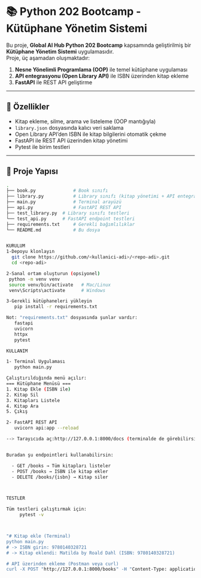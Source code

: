 # 📚 Python 202 Bootcamp - Kütüphane Yönetim Sistemi

Bu proje, **Global AI Hub Python 202 Bootcamp** kapsamında geliştirilmiş bir **Kütüphane Yönetim Sistemi** uygulamasıdır.  
Proje, üç aşamadan oluşmaktadır:

1. **Nesne Yönelimli Programlama (OOP)** ile temel kütüphane uygulaması  
2. **API entegrasyonu (Open Library API)** ile ISBN üzerinden kitap ekleme  
3. **FastAPI** ile REST API geliştirme  

---

## 🚀 Özellikler

- Kitap ekleme, silme, arama ve listeleme (OOP mantığıyla)
- `library.json` dosyasında kalıcı veri saklama
- Open Library API’den ISBN ile kitap bilgilerini otomatik çekme
- FastAPI ile REST API üzerinden kitap yönetimi
- Pytest ile birim testleri

---

## 📂 Proje Yapısı

```bash
.
├── book.py              # Book sınıfı
├── library.py           # Library sınıfı (kitap yönetimi + API entegrasyonu)
├── main.py              # Terminal arayüzü
├── api.py               # FastAPI REST API
├── test_library.py  # Library sınıfı testleri
└── test_api.py      # FastAPI endpoint testleri
├── requirements.txt     # Gerekli bağımlılıklar
└── README.md            # Bu dosya


KURULUM
1-Depoyu klonlayın
  git clone https://github.com/<kullanici-adi>/<repo-adi>.git
  cd <repo-adi>

2-Sanal ortam oluşturun (opsiyonel)
 python -m venv venv
 source venv/bin/activate   # Mac/Linux
 venv\Scripts\activate      # Windows

3-Gerekli kütüphaneleri yükleyin
   pip install -r requirements.txt

Not: "requirements.txt" dosyasında şunlar vardır:
   fastapi
   uvicorn
   httpx
   pytest

KULLANIM

1- Terminal Uygulaması
   python main.py

Çalıştırıldığında menü açılır:
=== Kütüphane Menüsü ===
1. Kitap Ekle (ISBN ile)
2. Kitap Sil
3. Kitapları Listele
4. Kitap Ara
5. Çıkış

2- FastAPI REST API
   uvicorn api:app --reload

--> Tarayıcıda aç:http://127.0.0.1:8000/docs (terminalde de görebilirsiniz)


Buradan şu endpointleri kullanabilirsin:

  - GET /books → Tüm kitapları listeler
  - POST /books → ISBN ile kitap ekler
  - DELETE /books/{isbn} → Kitap siler



TESTLER

Tüm testleri çalıştırmak için:
     pytest -v



"# Kitap ekle (Terminal)
python main.py
# -> ISBN girin: 9780140328721
# -> Kitap eklendi: Matilda by Roald Dahl (ISBN: 9780140328721)

# API üzerinden ekleme (Postman veya curl)
curl -X POST "http://127.0.0.1:8000/books" -H "Content-Type: application/json" -d '{"isbn": "9780140328721"}' "

